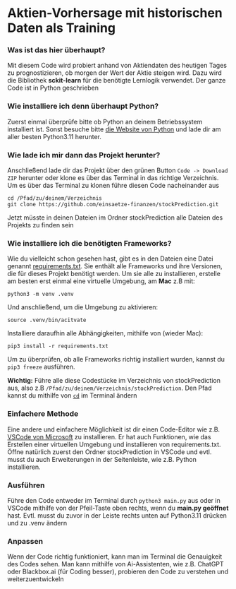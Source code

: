 # Aktien-Vorhersage mit historischen Daten als Training
### Was ist das hier überhaupt?

Mit diesem Code wird probiert anhand von Aktiendaten des heutigen Tages zu prognostizieren, ob morgen der Wert der Aktie steigen wird. Dazu wird die Bibliothek **sckit-learn** für die benötigte Lernlogik verwendet. Der ganze Code ist in Python geschrieben


### Wie installiere ich denn überhaupt Python?
Zuerst einmal überprüfe bitte ob Python an deinem Betriebssystem installiert ist. Sonst besuche bitte [die Website von Python](https://www.python.org/downloads/) und lade dir am aller besten Python3.11 herunter.

### Wie lade ich mir dann das Projekt herunter?
Anschließend lade dir das Projekt über den grünen Button `Code -> Download ZIP` herunter oder klone es über das Terminal in das richtige Verzeichnis.
Um es über das Terminal zu klonen führe diesen Code nacheinander aus
```
cd /Pfad/zu/deinem/Verzeichnis
git clone https://github.com/einsaetze-finanzen/stockPrediction.git
```

Jetzt müsste in deinen Dateien im Ordner stockPrediction alle Dateien des Projekts zu finden sein

### Wie installiere ich die benötigten Frameworks?
Wie du vielleicht schon gesehen hast, gibt es in den Dateien eine Datei genannt [requirements.txt](https://github.com/einsaetze-finanzen/stockPrediction/blob/main/requirements.txt).
Sie enthält alle Frameworks und ihre Versionen, die für dieses Projekt benötigt werden.
Um sie alle zu installieren, erstelle am besten erst einmal eine virtuelle Umgebung, am **Mac** z.B mit:
```
python3 -m venv .venv
```
Und anschließend, um die Umgebung zu aktivieren:
```
source .venv/bin/acitvate
```

Installiere daraufhin alle Abhängigkeiten, mithilfe von (wieder Mac):
```
pip3 install -r requirements.txt
```

Um zu überprüfen, ob alle Frameworks richtig installiert wurden, kannst du `pip3 freeze` ausführen.

**Wichtig:** Führe alle diese Codestücke im Verzeichnis von stockPrediction aus, also z.B `/Pfad/zu/deinem/Verzeichnis/stockPrediction`. Den Pfad kannst du mithilfe von [`cd`](https://phlow.de/magazin/terminal/datei-ordner-befehle/) im Terminal ändern

### Einfachere Methode
Eine andere und einfachere Möglichkeit ist dir einen Code-Editor wie z.B. [VSCode von Microsoft](https://code.visualstudio.com/download) zu installieren. Er hat auch Funktionen, wie das Erstellen einer virtuellen Umgebung und installieren von requirements.txt. Öffne natürlich zuerst den Ordner stockPrediction in VSCode und evtl. musst du auch Erweiterungen in der Seitenleiste, wie z.B. Python installieren.

### Ausführen

Führe den Code entweder im Terminal durch `python3 main.py` aus oder in VSCode mithilfe von der Pfeil-Taste oben rechts, wenn du **main.py geöffnet** hast. Evtl. musst du zuvor in der Leiste rechts unten auf Python3.11 drücken und zu .venv ändern

### Anpassen

Wenn der Code richtig funktioniert, kann man im Terminal die Genauigkeit des Codes sehen. Man kann mithilfe von Ai-Assistenten, wie z.B. ChatGPT oder Blackbox.ai (für Coding besser), probieren den Code zu verstehen und weiterzuentwickeln